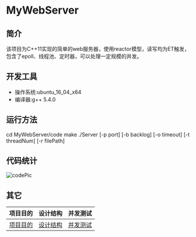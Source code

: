 # MyWebServer

## 简介
该项目为C++11实现的简单的web服务器，使用reactor模型，读写均为ET触发，包含了epoll、线程池、定时器，可以处理一定规模的并发。

## 开发工具
* 操作系统:ubuntu_16_04_x64
* 编译器:g++ 5.4.0

## 运行方法
cd MyWebServer/code
make
./Server  [-p   port]   [-b   backlog]   [-o   timeout]   [-t   threadNum]   [-r   filePath]

## 代码统计



![codePic](https://github.com/WFan99/MyWebServer/blob/master/doc/codePic.png)



## 其它

|         项目目的          |         设计结构          |         并发测试          |
| :-----------------------: | :-----------------------: | :-----------------------: |
| [项目目的](https://github.com/WFan99/MyWebServer/blob/master/doc/%E9%A1%B9%E7%9B%AE%E7%9B%AE%E7%9A%84.md) | [设计结构](https://github.com/WFan99/MyWebServer/blob/master/doc/%E8%AE%BE%E8%AE%A1%E7%BB%93%E6%9E%84.md) | [并发测试](https://github.com/WFan99/MyWebServer/blob/master/doc/%E5%B9%B6%E5%8F%91%E6%B5%8B%E8%AF%95.md) |







